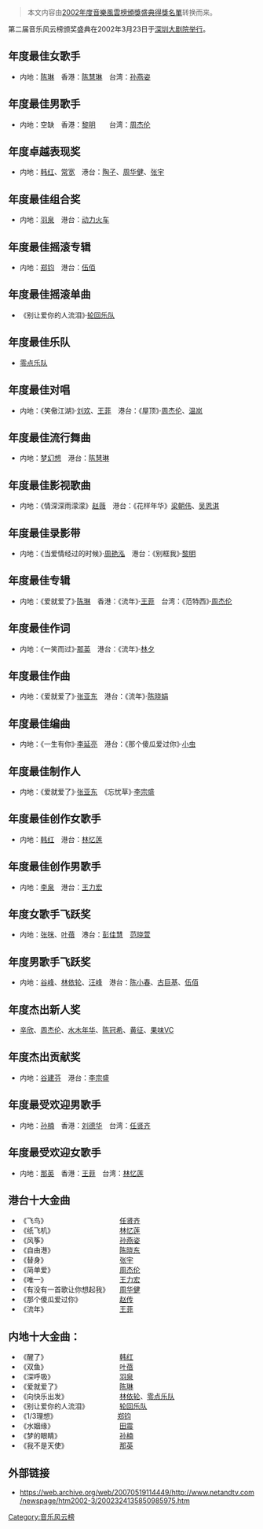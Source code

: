 > 本文内容由[2002年度音樂風雲榜頒獎盛典得獎名單](https://zh.wikipedia.org/wiki/2002年度音樂風雲榜頒獎盛典得獎名單)转换而来。


第二届音乐风云榜颁奖盛典在2002年3月23日于[深圳大剧院举行](https://zh.wikipedia.org/wiki/深圳大剧院 "wikilink")。

## 年度最佳女歌手

  - 内地：[陈琳](https://zh.wikipedia.org/wiki/陈琳 "wikilink")　香港：[陈慧琳](https://zh.wikipedia.org/wiki/陈慧琳 "wikilink")　台湾：[孙燕姿](../Page/孙燕姿.md "wikilink")

## 年度最佳男歌手

  - 内地：空缺　香港：[黎明](../Page/黎明.md "wikilink")　　台湾：[周杰伦](https://zh.wikipedia.org/wiki/周杰伦 "wikilink")

## 年度卓越表现奖

  - 内地：[韩红](../Page/韩红.md "wikilink")、[常宽](../Page/常宽.md "wikilink")　港台：[陶子](https://zh.wikipedia.org/wiki/陶子 "wikilink")、[周华健](../Page/周华健.md "wikilink")、[张宇](https://zh.wikipedia.org/wiki/张宇 "wikilink")

## 年度最佳组合奖

  - 内地：[羽泉](https://zh.wikipedia.org/wiki/羽泉 "wikilink")　港台：[动力火车](https://zh.wikipedia.org/wiki/动力火车 "wikilink")

## 年度最佳摇滚专辑

  - 内地：[郑钧](../Page/郑钧.md "wikilink")　港台：[伍佰](../Page/伍佰.md "wikilink")

## 年度最佳摇滚单曲

  - 《别让爱你的人流泪》·[轮回乐队](https://zh.wikipedia.org/wiki/轮回乐队 "wikilink")

## 年度最佳乐队　

  - [零点乐队](../Page/零点乐队.md "wikilink")

## 年度最佳对唱　

  - 内地：《笑傲江湖》·[刘欢](../Page/刘欢.md "wikilink")、[王菲](../Page/王菲.md "wikilink")　港台：《屋顶》·[周杰伦](https://zh.wikipedia.org/wiki/周杰伦 "wikilink")、[温岚](https://zh.wikipedia.org/wiki/温岚 "wikilink")

## 年度最佳流行舞曲

  - 内地：[梦幻想](https://zh.wikipedia.org/wiki/梦幻想 "wikilink")　港台：[陈慧琳](https://zh.wikipedia.org/wiki/陈慧琳 "wikilink")

## 年度最佳影视歌曲

  - 内地：《情深深雨濛濛》[赵薇](https://zh.wikipedia.org/wiki/赵薇 "wikilink")　港台：《花样年华》[梁朝伟](https://zh.wikipedia.org/wiki/梁朝伟 "wikilink")、[吴恩淇](https://zh.wikipedia.org/wiki/吴恩淇 "wikilink")

## 年度最佳录影带　

  - 内地：《当爱情经过的时候》·[周艳泓](https://zh.wikipedia.org/wiki/周艳泓 "wikilink")　港台：《别框我》·[黎明](../Page/黎明.md "wikilink")

## 年度最佳专辑　

  - 内地：《爱就爱了》·[陈琳](https://zh.wikipedia.org/wiki/陈琳 "wikilink")　香港：《流年》·[王菲](../Page/王菲.md "wikilink")　台湾：《范特西》·[周杰伦](https://zh.wikipedia.org/wiki/周杰伦 "wikilink")

## 年度最佳作词　

  - 内地：《一笑而过》·[那英](../Page/那英.md "wikilink")　港台：《流年》·[林夕](../Page/林夕.md "wikilink")

## 年度最佳作曲　

  - 内地：《爱就爱了》·[张亚东](https://zh.wikipedia.org/wiki/张亚东 "wikilink")　港台：《流年》·[陈晓娟](https://zh.wikipedia.org/wiki/陈晓娟 "wikilink")

## 年度最佳编曲　

  - 内地：《一生有你》·[李延亮](https://zh.wikipedia.org/wiki/李延亮 "wikilink")　港台：《那个傻瓜爱过你》·[小虫](https://zh.wikipedia.org/wiki/小虫 "wikilink")

## 年度最佳制作人　

  - 内地：《爱就爱了》·[张亚东](https://zh.wikipedia.org/wiki/张亚东 "wikilink")　《忘忧草》·[李宗盛](../Page/李宗盛.md "wikilink")

## 年度最佳创作女歌手　

  - 内地：[韩红](../Page/韩红.md "wikilink")　港台：[林忆莲](https://zh.wikipedia.org/wiki/林忆莲 "wikilink")

## 年度最佳创作男歌手　

  - 内地：[李泉](../Page/李泉.md "wikilink")　港台：[王力宏](../Page/王力宏.md "wikilink")

## 年度女歌手飞跃奖　

  - 内地：[张咪](../Page/张咪.md "wikilink")、[叶蓓](../Page/叶蓓.md "wikilink")　港台：[彭佳慧](../Page/彭佳慧.md "wikilink")　[范晓萱](https://zh.wikipedia.org/wiki/范晓萱 "wikilink")

## 年度男歌手飞跃奖　

  - 内地：[谷峰](../Page/谷峰.md "wikilink")、[林依轮](../Page/林依轮.md "wikilink")、[汪峰](../Page/汪峰.md "wikilink")　港台：[陈小春](../Page/陈小春.md "wikilink")、[古巨基](../Page/古巨基.md "wikilink")、[伍佰](../Page/伍佰.md "wikilink")

## 年度杰出新人奖

  - [辛欣](https://zh.wikipedia.org/wiki/辛欣 "wikilink")、[周杰伦](https://zh.wikipedia.org/wiki/周杰伦 "wikilink")、[水木年华](https://zh.wikipedia.org/wiki/水木年华 "wikilink")、[陈冠希](https://zh.wikipedia.org/wiki/陈冠希 "wikilink")、[黄征](../Page/黄征.md "wikilink")、[果味VC](https://zh.wikipedia.org/wiki/果味VC "wikilink")

## 年度杰出贡献奖

  - 内地：[谷建芬](../Page/谷建芬.md "wikilink")　港台：[李宗盛](../Page/李宗盛.md "wikilink")

## 年度最受欢迎男歌手　

  - 内地：[孙楠](../Page/孙楠.md "wikilink")　香港：[刘德华](https://zh.wikipedia.org/wiki/刘德华 "wikilink")　台湾：[任贤齐](https://zh.wikipedia.org/wiki/任贤齐 "wikilink")

## 年度最受欢迎女歌手　

  - 内地：[那英](../Page/那英.md "wikilink")　香港：[王菲](../Page/王菲.md "wikilink")　台湾：[林忆莲](https://zh.wikipedia.org/wiki/林忆莲 "wikilink")

## 港台十大金曲

  - 《飞鸟》　　　　　　　　　　　[任贤齐](https://zh.wikipedia.org/wiki/任贤齐 "wikilink")
  - 《纸飞机》　　　　　　　　　　[林忆莲](https://zh.wikipedia.org/wiki/林忆莲 "wikilink")
  - 《风筝》　　　　　　　　　　　[孙燕姿](../Page/孙燕姿.md "wikilink")
  - 《自由港》　　　　　　　　　　[陈晓东](https://zh.wikipedia.org/wiki/陈晓东 "wikilink")
  - 《替身》　　　　　　　　　　　[张宇](https://zh.wikipedia.org/wiki/张宇 "wikilink")
  - 《简单爱》　　　　　　　　　　[周杰伦](https://zh.wikipedia.org/wiki/周杰伦 "wikilink")
  - 《唯一》　　　　　　　　　　　[王力宏](../Page/王力宏.md "wikilink")
  - 《有没有一首歌让你想起我》　　[周华健](../Page/周华健.md "wikilink")
  - 《那个傻瓜爱过你》　　　　　　[赵传](https://zh.wikipedia.org/wiki/赵传 "wikilink")
  - 《流年》　　　　　　　　　　　[王菲](../Page/王菲.md "wikilink")

## 内地十大金曲：

  - 《醒了》　　　　　　　　　　　[韩红](../Page/韩红.md "wikilink")
  - 《双鱼》　　　　　　　　　　　[叶蓓](../Page/叶蓓.md "wikilink")
  - 《深呼吸》　　　　　　　　　　[羽泉](https://zh.wikipedia.org/wiki/羽泉 "wikilink")
  - 《爱就爱了》　　　　　　　　　[陈琳](https://zh.wikipedia.org/wiki/陈琳 "wikilink")
  - 《向快乐出发》　　　　　　　　[林依轮](../Page/林依轮.md "wikilink")、[零点乐队](../Page/零点乐队.md "wikilink")
  - 《别让爱你的人流泪》　　　　　[轮回乐队](https://zh.wikipedia.org/wiki/轮回乐队 "wikilink")
  - 《1/3理想》　　　　　　　　　 [郑钧](../Page/郑钧.md "wikilink")
  - 《水姻缘》　　　　　　　　　　[田震](../Page/田震.md "wikilink")
  - 《梦的眼睛》　　　　　　　　　[孙楠](../Page/孙楠.md "wikilink")
  - 《我不是天使》　　　　　　　　[那英](../Page/那英.md "wikilink")

## 外部链接

  - <https://web.archive.org/web/20070519114449/http://www.netandtv.com/newspage/htm2002-3/2002324135850985975.htm>

[Category:音乐风云榜](https://zh.wikipedia.org/wiki/Category:音乐风云榜 "wikilink")